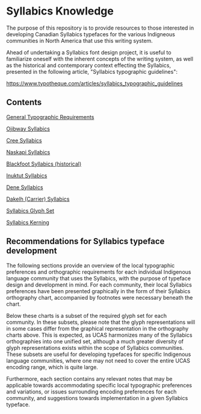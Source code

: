 # Syllabics Knowledge
The purpose of this repository is to provide resources to those interested in developing Canadian Syllabics typefaces for the various Indigneous communities in North America that use this writing system.

Ahead of undertaking a Syllabics font design project, it is useful to familiarize oneself with the inherent concepts of the writing system, as well as the historical and contemporary context effecting the Syllabics, presented in the following article, "Syllabics typographic guidelines":

https://www.typotheque.com/articles/syllabics_typographic_guidelines


## Contents

[General Typographic Requirements](/general%20requirements.md)

[Ojibway Syllabics](/ojibway.md)

[Cree Syllabics](/cree.md)

[Naskapi Syllabics](/naskapi.md)

[Blackfoot Syllabics (historical)](/blackfoot%20(historical).md)

[Inuktut Syllabics](/inuktut.md)

[Dene Syllabics](/dene.md)

[Dakelh (Carrier) Syllabics](/carrier.md)

[Syllabics Glyph Set](/glyph%20set/Syllabics%20glyph%20set)

[Syllabics Kerning](/kerning.md)


## Recommendations for Syllabics typeface development

The following sections provide an overview of the local typographic preferences and orthographic requirements for each individual Indigenous language community that uses the Syllabics, with the purpose of typeface design and development in mind. For each community, their local Syllabics preferences have been presented graphically in the form of their Syllabics orthography chart, accompanied by footnotes were necessary beneath the chart. 

Below these charts is a subset of the required glyph set for each community. In these subsets, please note that the glyph representations will in some cases differ from the graphical representation in the orthography charts above. This is expected, as UCAS harmonizes many of the Syllabics orthographies into one unified set, although a much greater diversity of glyph representations exists within the scope of Syllabics communities. These subsets are useful for developing typefaces for specific Indigenous language communities, where one may not need to cover the entire UCAS encoding range, which is quite large.

Furthermore, each section contains any relevant notes that may be applicable towards accommodating specific local typographic preferences and variations, or issues surrounding encoding preferences for each community, and suggestions towards implementation in a given Syllabics typeface.